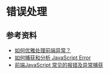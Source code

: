 # 错误处理







## 参考资料

- [如何优雅处理前端异常？](http://jartto.wang/2018/11/20/js-exception-handling/)
- [如何捕获和分析 JavaScript Error](https://mp.weixin.qq.com/s/5j_oEEVrGP7g0IMNwyT6zw)
- [前端JavaScript 常见的报错及异常捕获](https://mp.weixin.qq.com/s/Bib5h1JFUS_DCiB41lXOAg)


